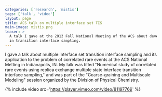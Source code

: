 ```yaml
---
categories: ['research', 'mistis']
tags: ['talk', 'video']
layout: page
title: ACS talk on multiple interface set TIS
main-image: mistis.png
teaser: >
  A talk I gave at the 2013 Fall National Meeting of the ACS about developments
  in transition interface sampling.
---
```


I gave a talk about multiple interface set transition interface sampling and
its application to the problem of correlated rare events at the ACS National
Metting in Indianapolis, IN. My talk was titled "Numerical study of
correlated rare events using replica exchange multiple state interface
transition interface sampling," and was part of the "Coarse-graining and
Multiscale Modeling" session organized by the Division of Physical
Chemistry.

{% include video src='https://player.vimeo.com/video/81197769' %}
